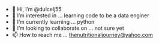 - 👋 Hi, I’m @dulcelj55
- 👀 I’m interested in ... learning code to be a data enginer
- 🌱 I’m currently learning ... python
- 💞️ I’m looking to collaborate on ... not sure yet
- 📫 How to reach me ... thenutritionaljourney@yahoo.com

<!---
dulcelj55/dulcelj55 is a ✨ special ✨ repository because its `README.md` (this file) appears on your GitHub profile.
You can click the Preview link to take a look at your changes.
--->
